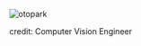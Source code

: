 ![otopark](https://github.com/user-attachments/assets/a64278db-15b0-411a-b6f5-374769d01a94)

credit: Computer Vision Engineer
